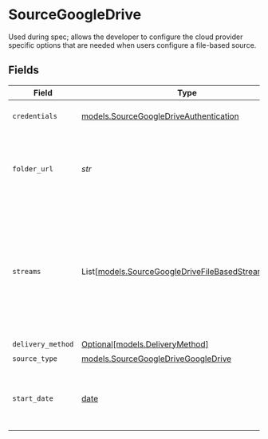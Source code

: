 # SourceGoogleDrive

Used during spec; allows the developer to configure the cloud provider specific options
that are needed when users configure a file-based source.


## Fields

| Field                                                                                                                                                                                                                                                                                                                                              | Type                                                                                                                                                                                                                                                                                                                                               | Required                                                                                                                                                                                                                                                                                                                                           | Description                                                                                                                                                                                                                                                                                                                                        | Example                                                                                                                                                                                                                                                                                                                                            |
| -------------------------------------------------------------------------------------------------------------------------------------------------------------------------------------------------------------------------------------------------------------------------------------------------------------------------------------------------- | -------------------------------------------------------------------------------------------------------------------------------------------------------------------------------------------------------------------------------------------------------------------------------------------------------------------------------------------------- | -------------------------------------------------------------------------------------------------------------------------------------------------------------------------------------------------------------------------------------------------------------------------------------------------------------------------------------------------- | -------------------------------------------------------------------------------------------------------------------------------------------------------------------------------------------------------------------------------------------------------------------------------------------------------------------------------------------------- | -------------------------------------------------------------------------------------------------------------------------------------------------------------------------------------------------------------------------------------------------------------------------------------------------------------------------------------------------- |
| `credentials`                                                                                                                                                                                                                                                                                                                                      | [models.SourceGoogleDriveAuthentication](../models/sourcegoogledriveauthentication.md)                                                                                                                                                                                                                                                             | :heavy_check_mark:                                                                                                                                                                                                                                                                                                                                 | Credentials for connecting to the Google Drive API                                                                                                                                                                                                                                                                                                 |                                                                                                                                                                                                                                                                                                                                                    |
| `folder_url`                                                                                                                                                                                                                                                                                                                                       | *str*                                                                                                                                                                                                                                                                                                                                              | :heavy_check_mark:                                                                                                                                                                                                                                                                                                                                 | URL for the folder you want to sync. Using individual streams and glob patterns, it's possible to only sync a subset of all files located in the folder.                                                                                                                                                                                           | https://drive.google.com/drive/folders/1Xaz0vXXXX2enKnNYU5qSt9NS70gvMyYn                                                                                                                                                                                                                                                                           |
| `streams`                                                                                                                                                                                                                                                                                                                                          | List[[models.SourceGoogleDriveFileBasedStreamConfig](../models/sourcegoogledrivefilebasedstreamconfig.md)]                                                                                                                                                                                                                                         | :heavy_check_mark:                                                                                                                                                                                                                                                                                                                                 | Each instance of this configuration defines a <a href="https://docs.airbyte.com/cloud/core-concepts#stream">stream</a>. Use this to define which files belong in the stream, their format, and how they should be parsed and validated. When sending data to warehouse destination such as Snowflake or BigQuery, each stream is a separate table. |                                                                                                                                                                                                                                                                                                                                                    |
| `delivery_method`                                                                                                                                                                                                                                                                                                                                  | [Optional[models.DeliveryMethod]](../models/deliverymethod.md)                                                                                                                                                                                                                                                                                     | :heavy_minus_sign:                                                                                                                                                                                                                                                                                                                                 | N/A                                                                                                                                                                                                                                                                                                                                                |                                                                                                                                                                                                                                                                                                                                                    |
| `source_type`                                                                                                                                                                                                                                                                                                                                      | [models.SourceGoogleDriveGoogleDrive](../models/sourcegoogledrivegoogledrive.md)                                                                                                                                                                                                                                                                   | :heavy_check_mark:                                                                                                                                                                                                                                                                                                                                 | N/A                                                                                                                                                                                                                                                                                                                                                |                                                                                                                                                                                                                                                                                                                                                    |
| `start_date`                                                                                                                                                                                                                                                                                                                                       | [date](https://docs.python.org/3/library/datetime.html#date-objects)                                                                                                                                                                                                                                                                               | :heavy_minus_sign:                                                                                                                                                                                                                                                                                                                                 | UTC date and time in the format 2017-01-25T00:00:00.000000Z. Any file modified before this date will not be replicated.                                                                                                                                                                                                                            | 2021-01-01T00:00:00.000000Z                                                                                                                                                                                                                                                                                                                        |